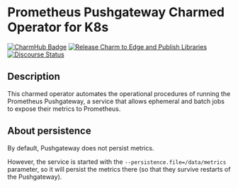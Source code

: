 # Prometheus Pushgateway Charmed Operator for K8s

[![CharmHub Badge](https://charmhub.io/prometheus-pushgateway-k8s/badge.svg)](https://charmhub.io/prometheus-pushgateway-k8s)
[![Release Charm to Edge and Publish Libraries](https://github.com/canonical/prometheus-pushgateway-k8s-operator/actions/workflows/release.yaml/badge.svg)](https://github.com/canonical/prometheus-pushgateway-k8s-operator/actions/workflows/release.yaml)
[![Discourse Status](https://img.shields.io/discourse/status?server=https%3A%2F%2Fdiscourse.charmhub.io&style=flat&label=CharmHub%20Discourse)](https://discourse.charmhub.io)

## Description

This charmed operator automates the operational procedures of running the Prometheus Pushgateway, a service that allows ephemeral and batch jobs to expose their metrics to Prometheus.

## About persistence

By default, Pushgateway does not persist metrics. 

However, the service is started with the `--persistence.file=/data/metrics` parameter, so it will persist the metrics there (so that they survive restarts of the Pushgateway).
